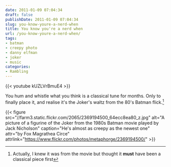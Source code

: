 ```yaml
---
date: 2011-01-09 07:04:34
draft: false
publishDate: 2011-01-09 07:04:34
slug: you-know-youre-a-nerd-when
title: You know you're a nerd when
url: /you-know-youre-a-nerd-when/
tags:
- batman
- creepy photo
- danny elfman
- joker
- music
categories:
- Rambling
---
```


{{< youtube kUZLVrBmuE4 >}}

You hum and whistle what you think is a classical tune for months. Only
to finally place it, and realise it's the Joker's waltz from the 80's
Batman flick.[^1]

{{< figure src="//farm3.static.flickr.com/2065/2369194500_64ecc8ea80_z.jpg" alt="A picture of a figurine of the Joker from the 1980s Batman movie played by Jack Nicholson" caption="He's almost as creepy as the newest one" attr="by Fox Magrathea Circe" attrlink="https://www.flickr.com/photos/metaphorge/2369194500/"  >}}

[^1]: Actually, I knew it was from the movie but thought it **must** have been a classical piece first
